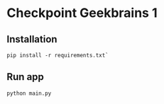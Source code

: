 # Checkpoint Geekbrains 1

## Installation
```
pip install -r requirements.txt`
```
## Run app
```python main.py```